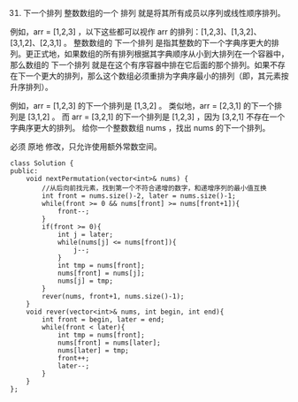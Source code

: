 31. 下一个排列
整数数组的一个 排列  就是将其所有成员以序列或线性顺序排列。

例如，arr = [1,2,3] ，以下这些都可以视作 arr 的排列：[1,2,3]、[1,3,2]、[3,1,2]、[2,3,1] 。
整数数组的 下一个排列 是指其整数的下一个字典序更大的排列。更正式地，如果数组的所有排列根据其字典顺序从小到大排列在一个容器中，那么数组的 下一个排列 就是在这个有序容器中排在它后面的那个排列。如果不存在下一个更大的排列，那么这个数组必须重排为字典序最小的排列（即，其元素按升序排列）。

例如，arr = [1,2,3] 的下一个排列是 [1,3,2] 。
类似地，arr = [2,3,1] 的下一个排列是 [3,1,2] 。
而 arr = [3,2,1] 的下一个排列是 [1,2,3] ，因为 [3,2,1] 不存在一个字典序更大的排列。
给你一个整数数组 nums ，找出 nums 的下一个排列。

必须 原地 修改，只允许使用额外常数空间。  



	class Solution {
	public:
	    void nextPermutation(vector<int>& nums) {
	        //从后向前找元素，找到第一个不符合递增的数字，和递增序列的最小值互换
	        int front = nums.size()-2, later = nums.size()-1;
	        while(front >= 0 && nums[front] >= nums[front+1]){
	            front--;
	        }
	        if(front >= 0){
	            int j = later;
	            while(nums[j] <= nums[front]){
	                j--;
	            }
	            int tmp = nums[front];
	            nums[front] = nums[j];
	            nums[j] = tmp;
	        }
	        rever(nums, front+1, nums.size()-1);
	    }
	    void rever(vector<int>& nums, int begin, int end){
	        int front = begin, later = end;
	        while(front < later){
	            int tmp = nums[front];
	            nums[front] = nums[later];
	            nums[later] = tmp;
	            front++;
	            later--;
	        }
	    }
	};